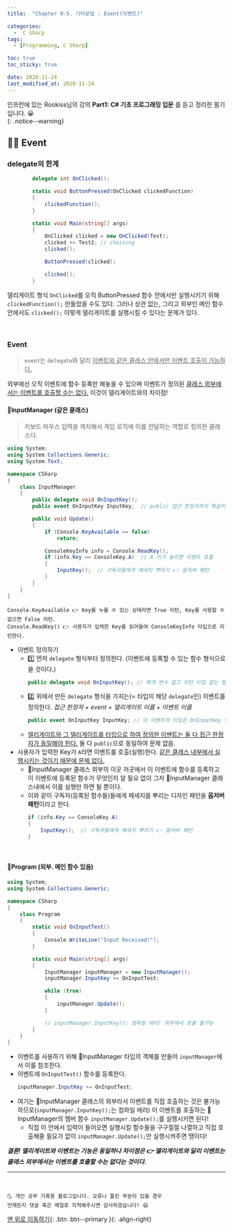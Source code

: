 ```yaml
---
title:  "Chapter 9-5. 기타문법 : Event(이벤트)" 

categories:
  -  C Sharp
tags:
  - [Programming, C Sharp]

toc: true
toc_sticky: true

date: 2020-11-24
last_modified_at: 2020-11-24
---
```


인프런에 있는 Rookiss님의 강의 **Part1: C# 기초 프로그래밍 입문** 를 듣고 정리한 필기입니다. 😀  
{: .notice--warning}


## 👩🏼 Event

### delegate의 한계

```c#
        delegate int OnClicked();

        static void ButtonPressed(OnClicked clickedFunction)  
        {
            clickedFunction(); 
        }

        static void Main(string[] args)
        {
            OnClicked clicked = new OnClicked(Test);
            clicked += Test2; // chaining
            clicked();

            ButtonPressed(clicked); 

            clicked();
        }
```

델리게이트 형식 `OnClicked`를 오직 ButtonPressed 함수 안에서만 실행시키기 위해 `clickedFunction();` 만들었을 수도 있다. 그러나 상관 없는, 그리고 외부인 메인 함수 안에서도 `clicked();` 이렇게 델리게이트를 실행시킬 수 있다는 문제가 있다.

<br>

### Event 

> `event`는 `delegate`와 달리 <u>이벤트와 같은 클래스 안에서만 이벤트 호출이 가능하다.</u>

외부에선 오직 이벤트에 함수 등록만 해놓을 수 있으며 이벤트가 정의된 <u>클래스 외부에서는 이벤트를 호출할 수는 없다.</u> 이것이 델리게이트와의 차이점! 

#### 📜InputManager (같은 클래스)

> 키보드 마우스 입력을 캐치해서 게임 로직에 이를 전달하는 역할로 정의한 클래스다.

```c#
using System;
using System.Collections.Generic;
using System.Text;

namespace CSharp
{
    class InputManager
    {
        public delegate void OnInputKey();
        public event OnInputKey InputKey;  // public 접근 한정자까지 똑같이 맞춰주어야 함

        public void Update()
        {
            if (Console.KeyAvailable == false)
                return;

            ConsoleKeyInfo info = Console.ReadKey();
            if (info.Key == ConsoleKey.A)  // A 키가 눌리면 이벤트 호출
            {
                InputKey();  // 구독자들에게 메세지 뿌리기 👉 옵저버 패턴
            }
        }
    }
}
```
```
Console.KeyAvailable 👉 Key를 누를 수 있는 상태라면 True 리턴, Key를 사용할 수 없으면 False 리턴.
Console.ReadKey() 👉 사용자가 입력한 Key를 읽어들여 ConsoleKeyInfo 타입으로 리턴한다.
```

- 이벤트 정의하기
  - 1️⃣ 먼저 `delegate` 형식부터 정의한다. (이벤트에 등록할 수 있는 함수 형식으로 쓸 것이다.)
    ```c#
    public delegate void OnInputKey(); // 매개 변수 없고 리턴 타입 없는 함수만 등록 가능한 형식
    ```
  - 2️⃣ 위에서 만든 `delegate` 형식을 가지는(= 타입이 해당 `delegate`인) 이벤트를 정의한다. *접근 한정자 + event + 델리게이트 이름 + 이벤트 이름*
    ```c#
    public event OnInputKey InputKey; // 이 이벤트의 타입은 OnInputKey 델리게이트
    ```
  - <u>델리게이트와 그 델리게이트를 타입으로 하여 정의한 이벤트는 둘 다 접근 한정자가 동일해야 한다.</u> 둘 다 `public`으로 동일하여 문제 없음.
- 사용자가 입력한 Key가 `A`라면 이벤트를 호출(실행)한다. <u>같은 클래스 내부에서 실행시키는 것이기 때문에 문제 없다.</u>
  - 📜InputManager 클래스 외부의 이곳 저곳에서 이 이벤트에 함수를 등록하고 이 이벤트에 등록된 함수가 무엇인지 알 필요 없이 그저 📜InputManager 클래스내에서 이를 실행만 하면 될 뿐이다.
  - 이와 같이 구독자(등록된 함수들)들에게 메세지를 뿌리는 디자인 패턴을 **옵저버 패턴**이라고 한다.
    ```c#
    if (info.Key == ConsoleKey.A) 
    {
        InputKey();  // 구독자들에게 메세지 뿌리기 👉 옵저버 패턴
    }
    ```

<br>

#### 📜Program (외부. 메인 함수 있음)

```c#
using System;
using System.Collections.Generic;

namespace CSharp
{
    class Program
    {
        static void OnInputTest()
        {
            Console.WriteLine("Input Received!");
        }

        static void Main(string[] args)
        {
            InputManager inputManager = new InputManager();
            inputManager.InputKey += OnInputTest;

            while (true)
            {
                inputManager.Update();
            }

            // inputManager.InputKey(); 컴파일 에러! 외부에서 호출 불가능
        }
    }
}
```

- 이벤트를 사용하기 위해 📜InputManager 타입의 객체를 만들어 `inputManager`에서 이를 참조한다.
- 이벤트에 `OnInputTest()` 함수를 등록한다.
  ```c#
  inputManager.InputKey += OnInputTest;
  ```
- 여기는 📜InputManager 클래스의 외부라서 이벤트를 직접 호출하는 것은 불가능하므로(`inputManager.InputKey();`는 컴파일 에러) 이 이벤트를 호출하는 📜InputManager의 멤버 함수 `inputManager.Update();`를 실행시키면 된다!
  - 직접 이 안에서 입력이 들어오면 실행시킬 함수들을 구구절절 나열하고 직접 호출해줄 필요가 없이 `inputManager.Update();`만 실행시켜주면 땡이다! 

***결론! 델리게이트와 이벤트는 기능은 동일하나 차이점은 👉 델리게이트와 달리 이벤트는 클래스 외부에서는 이벤트를 호출할 수는 없다는 것이다.***

***
<br>

    🌜 개인 공부 기록용 블로그입니다. 오류나 틀린 부분이 있을 경우 
    언제든지 댓글 혹은 메일로 지적해주시면 감사하겠습니다! 😄

[맨 위로 이동하기](#){: .btn .btn--primary }{: .align-right}